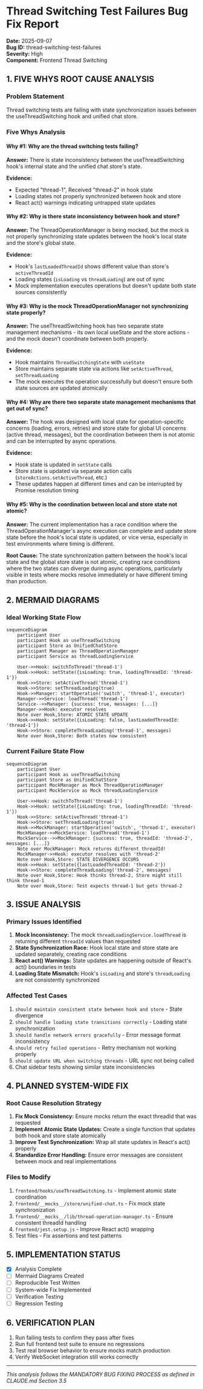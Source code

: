 # Thread Switching Test Failures Bug Fix Report

**Date:** 2025-09-07  
**Bug ID:** thread-switching-test-failures  
**Severity:** High  
**Component:** Frontend Thread Switching  

## 1. FIVE WHYS ROOT CAUSE ANALYSIS

### Problem Statement
Thread switching tests are failing with state synchronization issues between the useThreadSwitching hook and unified chat store.

### Five Whys Analysis

#### Why #1: Why are the thread switching tests failing?
**Answer:** There is state inconsistency between the useThreadSwitching hook's internal state and the unified chat store's state.

**Evidence:**
- Expected "thread-1", Received "thread-2" in hook state
- Loading states not properly synchronized between hook and store
- React act() warnings indicating untrapped state updates

#### Why #2: Why is there state inconsistency between hook and store?
**Answer:** The ThreadOperationManager is being mocked, but the mock is not properly synchronizing state updates between the hook's local state and the store's global state.

**Evidence:**
- Hook's `lastLoadedThreadId` shows different value than store's `activeThreadId`
- Loading states (`isLoading` vs `threadLoading`) are out of sync
- Mock implementation executes operations but doesn't update both state sources consistently

#### Why #3: Why is the mock ThreadOperationManager not synchronizing state properly?
**Answer:** The useThreadSwitching hook has two separate state management mechanisms - its own local useState and the store actions - and the mock doesn't coordinate between both properly.

**Evidence:**
- Hook maintains `ThreadSwitchingState` with `useState`
- Store maintains separate state via actions like `setActiveThread`, `setThreadLoading`
- The mock executes the operation successfully but doesn't ensure both state sources are updated atomically

#### Why #4: Why are there two separate state management mechanisms that get out of sync?
**Answer:** The hook was designed with local state for operation-specific concerns (loading, errors, retries) and store state for global UI concerns (active thread, messages), but the coordination between them is not atomic and can be interrupted by async operations.

**Evidence:**
- Hook state is updated in `setState` calls
- Store state is updated via separate action calls (`storeActions.setActiveThread`, etc.)
- These updates happen at different times and can be interrupted by Promise resolution timing

#### Why #5: Why is the coordination between local and store state not atomic?
**Answer:** The current implementation has a race condition where the ThreadOperationManager's async execution can complete and update store state before the hook's local state is updated, or vice versa, especially in test environments where timing is different.

**Root Cause:** The state synchronization pattern between the hook's local state and the global store state is not atomic, creating race conditions where the two states can diverge during async operations, particularly visible in tests where mocks resolve immediately or have different timing than production.

## 2. MERMAID DIAGRAMS

### Ideal Working State Flow

```mermaid
sequenceDiagram
    participant User
    participant Hook as useThreadSwitching
    participant Store as UnifiedChatStore
    participant Manager as ThreadOperationManager
    participant Service as threadLoadingService
    
    User->>Hook: switchToThread('thread-1')
    Hook->>Hook: setState({isLoading: true, loadingThreadId: 'thread-1'})
    Hook->>Store: setActiveThread('thread-1')
    Hook->>Store: setThreadLoading(true)
    Hook->>Manager: startOperation('switch', 'thread-1', executor)
    Manager->>Service: loadThread('thread-1')
    Service-->>Manager: {success: true, messages: [...]}
    Manager->>Hook: executor resolves
    Note over Hook,Store: ATOMIC STATE UPDATE
    Hook->>Hook: setState({isLoading: false, lastLoadedThreadId: 'thread-1'})
    Hook->>Store: completeThreadLoading('thread-1', messages)
    Note over Hook,Store: Both states now consistent
```

### Current Failure State Flow

```mermaid
sequenceDiagram
    participant User
    participant Hook as useThreadSwitching
    participant Store as UnifiedChatStore
    participant MockManager as Mock ThreadOperationManager
    participant MockService as Mock threadLoadingService
    
    User->>Hook: switchToThread('thread-1')
    Hook->>Hook: setState({isLoading: true, loadingThreadId: 'thread-1'})
    Hook->>Store: setActiveThread('thread-1')
    Hook->>Store: setThreadLoading(true)
    Hook->>MockManager: startOperation('switch', 'thread-1', executor)
    MockManager->>MockService: loadThread('thread-1')
    MockService-->>MockManager: {success: true, threadId: 'thread-2', messages: [...]}
    Note over MockManager: Mock returns different threadId!
    MockManager->>Hook: executor resolves with 'thread-2'
    Note over Hook,Store: STATE DIVERGENCE OCCURS
    Hook->>Hook: setState({lastLoadedThreadId: 'thread-2'})
    Hook->>Store: completeThreadLoading('thread-2', messages)
    Note over Hook,Store: Hook thinks thread-2, Store might still think thread-1
    Note over Hook,Store: Test expects thread-1 but gets thread-2
```

## 3. ISSUE ANALYSIS

### Primary Issues Identified

1. **Mock Inconsistency:** The mock `threadLoadingService.loadThread` is returning different `threadId` values than requested
2. **State Synchronization Race:** Hook local state and store state are updated separately, creating race conditions
3. **React act() Warnings:** State updates are happening outside of React's act() boundaries in tests
4. **Loading State Mismatch:** Hook's `isLoading` and store's `threadLoading` are not consistently synchronized

### Affected Test Cases

1. `should maintain consistent state between hook and store` - State divergence
2. `should handle loading state transitions correctly` - Loading state synchronization
3. `should handle network errors gracefully` - Error message format inconsistency  
4. `should retry failed operations` - Retry mechanism not working properly
5. `should update URL when switching threads` - URL sync not being called
6. Chat sidebar tests showing similar state inconsistencies

## 4. PLANNED SYSTEM-WIDE FIX

### Root Cause Resolution Strategy

1. **Fix Mock Consistency:** Ensure mocks return the exact threadId that was requested
2. **Implement Atomic State Updates:** Create a single function that updates both hook and store state atomically
3. **Improve Test Synchronization:** Wrap all state updates in React's act() properly
4. **Standardize Error Handling:** Ensure error messages are consistent between mock and real implementations

### Files to Modify

1. `frontend/hooks/useThreadSwitching.ts` - Implement atomic state coordination
2. `frontend/__mocks__/store/unified-chat.ts` - Fix mock state synchronization
3. `frontend/__mocks__/lib/thread-operation-manager.ts` - Ensure consistent threadId handling
4. `frontend/jest.setup.js` - Improve React act() wrapping
5. Test files - Fix assertions and test patterns

## 5. IMPLEMENTATION STATUS

- [x] Analysis Complete
- [ ] Mermaid Diagrams Created
- [ ] Reproducible Test Written
- [ ] System-wide Fix Implemented
- [ ] Verification Testing
- [ ] Regression Testing

## 6. VERIFICATION PLAN

1. Run failing tests to confirm they pass after fixes
2. Run full frontend test suite to ensure no regressions
3. Test real browser behavior to ensure mocks match production
4. Verify WebSocket integration still works correctly

---

*This analysis follows the MANDATORY BUG FIXING PROCESS as defined in CLAUDE.md Section 3.5*
